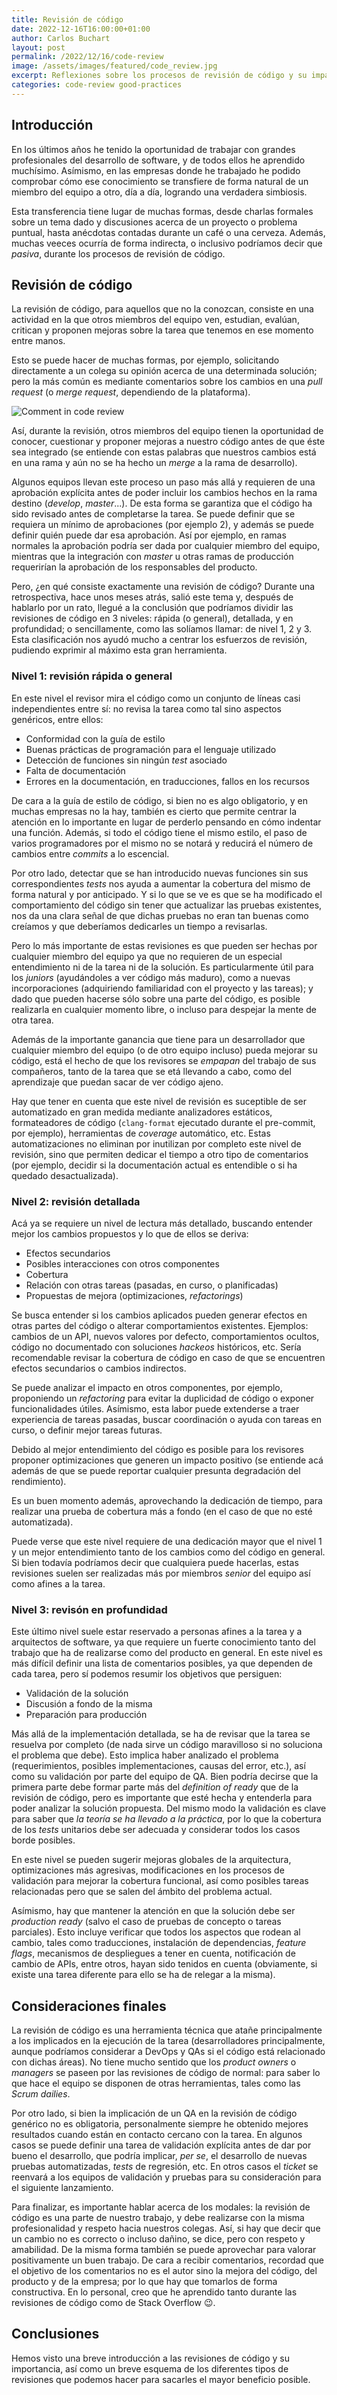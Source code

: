 ```yaml
---
title: Revisión de código
date: 2022-12-16T16:00:00+01:00
author: Carlos Buchart
layout: post
permalink: /2022/12/16/code-review
image: /assets/images/featured/code_review.jpg
excerpt: Reflexiones sobre los procesos de revisión de código y su impacto en la calidad del software y del equipo.
categories: code-review good-practices
---
```

## Introducción

En los últimos años he tenido la oportunidad de trabajar con grandes profesionales del desarrollo de software, y de todos ellos he aprendido muchísimo. Asímismo, en las empresas donde he trabajado he podido comprobar cómo ese conocimiento se transfiere de forma natural de un miembro del equipo a otro, día a día, logrando una verdadera simbiosis.

Esta transferencia tiene lugar de muchas formas, desde charlas formales sobre un tema dado y discusiones acerca de un proyecto o problema puntual, hasta anécdotas contadas durante un café o una cerveza. Además, muchas veeces ocurría de forma indirecta, o inclusivo podríamos decir que _pasiva_, durante los procesos de revisión de código.

## Revisión de código

La revisión de código, para aquellos que no la conozcan, consiste en una actividad en la que otros miembros del equipo ven, estudian, evalúan, critican y proponen mejoras sobre la tarea que tenemos en ese momento entre manos.

Esto se puede hacer de muchas formas, por ejemplo, solicitando directamente a un colega su opinión acerca de una determinada solución; pero la más común es mediante comentarios sobre los cambios en una _pull request_ (o _merge request_, dependiendo de la plataforma).

![Comment in code review](/assets/images/code-review-comment.png)

Así, durante la revisión, otros miembros del equipo tienen la oportunidad de conocer, cuestionar y proponer mejoras a nuestro código antes de que éste sea integrado (se entiende con estas palabras que nuestros cambios está en una rama y aún no se ha hecho un _merge_ a la rama de desarrollo).

Algunos equipos llevan este proceso un paso más allá y requieren de una aprobación explícita antes de poder incluir los cambios hechos en la rama destino (_develop_, _master_...). De esta forma se garantiza que el código ha sido revisado antes de completarse la tarea. Se puede definir que se requiera un mínimo de aprobaciones (por ejemplo 2), y además se puede definir quién puede dar esa aprobación. Así por ejemplo, en ramas normales la aprobación podría ser dada por cualquier miembro del equipo, mientras que la integración con _master_ u otras ramas de producción requerirían la aprobación de los responsables del producto.

Pero, ¿en qué consiste exactamente una revisión de código? Durante una retrospectiva, hace unos meses atrás, salió este tema y, después de hablarlo por un rato, llegué a la conclusión que podríamos dividir las revisiones de código en 3 niveles: rápida (o general), detallada, y en profundidad; o sencillamente, como las solíamos llamar: de nivel 1, 2 y 3. Esta clasificación nos ayudó mucho a centrar los esfuerzos de revisión, pudiendo exprimir al máximo esta gran herramienta.

### Nivel 1: revisión rápida o general

En este nivel el revisor mira el código como un conjunto de líneas casi independientes entre sí: no revisa la tarea como tal sino aspectos genéricos, entre ellos:

- Conformidad con la guía de estilo
- Buenas prácticas de programación para el lenguaje utilizado
- Detección de funciones sin ningún _test_ asociado
- Falta de documentación
- Errores en la documentación, en traducciones, fallos en los recursos

De cara a la guía de estilo de código, si bien no es algo obligatorio, y en muchas empresas no la hay, también es cierto que permite centrar la atención en lo importante en lugar de perderlo pensando en cómo indentar una función. Además, si todo el código tiene el mismo estilo, el paso de varios programadores por el mismo no se notará y reducirá el número de cambios entre _commits_ a lo escencial.

Por otro lado, detectar que se han introducido nuevas funciones sin sus correspondientes _tests_ nos ayuda a aumentar la cobertura del mismo de forma natural y por anticipado. Y si lo que se ve es que se ha modificado el comportamiento del código sin tener que actualizar las pruebas existentes, nos da una clara señal de que dichas pruebas no eran tan buenas como creíamos y que deberíamos dedicarles un tiempo a revisarlas.

Pero lo más importante de estas revisiones es que pueden ser hechas por cualquier miembro del equipo ya que no requieren de un especial entendimiento ni de la tarea ni de la solución. Es particularmente útil para los _juniors_ (ayudándoles a ver código más maduro), como a nuevas incorporaciones (adquiriendo familiaridad con el proyecto y las tareas); y dado que pueden hacerse sólo sobre una parte del código, es posible realizarla en cualquier momento libre, o incluso para despejar la mente de otra tarea.

Además de la importante ganancia que tiene para un desarrollador que cualquier miembro del equipo (o de otro equipo incluso) pueda mejorar su código, está el hecho de que los revisores se _empapan_ del trabajo de sus compañeros, tanto de la tarea que se etá llevando a cabo, como del aprendizaje que puedan sacar de ver código ajeno.

Hay que tener en cuenta que este nivel de revisión es suceptible de ser automatizado en gran medida mediante analizadores estáticos, formateadores de código (`clang-format` ejecutado durante el pre-commit, por ejemplo), herramientas de _coverage_ automático, etc. Estas automatizaciones no eliminan por inutilizan por completo este nivel de revisión, sino que permiten dedicar el tiempo a otro tipo de comentarios (por ejemplo, decidir si la documentación actual es entendible o si ha quedado desactualizada).

### Nivel 2: revisión detallada

Acá ya se requiere un nivel de lectura más detallado, buscando entender mejor los cambios propuestos y lo que de ellos se deriva:

- Efectos secundarios
- Posibles interacciones con otros componentes
- Cobertura
- Relación con otras tareas (pasadas, en curso, o planificadas)
- Propuestas de mejora (optimizaciones, _refactorings_)

Se busca entender si los cambios aplicados pueden generar efectos en otras partes del código o alterar comportamientos existentes. Ejemplos: cambios de un API, nuevos valores por defecto, comportamientos ocultos, código no documentado con soluciones _hackeos_ históricos, etc. Sería recomendable revisar la cobertura de código en caso de que se encuentren efectos secundarios o cambios indirectos.

Se puede analizar el impacto en otros componentes, por ejemplo, proponiendo un _refactoring_ para evitar la duplicidad de código o exponer funcionalidades útiles. Asímismo, esta labor puede extenderse a traer experiencia de tareas pasadas, buscar coordinación o ayuda con tareas en curso, o definir mejor tareas futuras.

Debido al mejor entendimiento del código es posible para los revisores proponer optimizaciones que generen un impacto positivo (se entiende acá además de que se puede reportar cualquier presunta degradación del rendimiento).

Es un buen momento además, aprovechando la dedicación de tiempo, para realizar una prueba de cobertura más a fondo (en el caso de que no esté automatizada).

Puede verse que este nivel requiere de una dedicación mayor que el nivel 1 y un mejor entendimiento tanto de los cambios como del código en general. Si bien todavía podríamos decir que cualquiera puede hacerlas, estas revisiones suelen ser realizadas más por miembros _senior_ del equipo así como afines a la tarea.

### Nivel 3: revisón en profundidad

Este último nivel suele estar reservado a personas afines a la tarea y a arquitectos de software, ya que requiere un fuerte conocimiento tanto del trabajo que ha de realizarse como del producto en general. En este nivel es más difícil definir una lista de comentarios posibles, ya que dependen de cada tarea, pero sí podemos resumir los objetivos que persiguen:

- Validación de la solución
- Discusión a fondo de la misma
- Preparación para producción

Más allá de la implementación detallada, se ha de revisar que la tarea se resuelva por completo (de nada sirve un código maravilloso si no soluciona el problema que debe). Esto implica haber analizado el problema (requerimientos, posibles implementaciones, causas del error, etc.), así como su validación por parte del equipo de QA. Bien podría decirse que la primera parte debe formar parte más del _definition of ready_ que de la revisión de código, pero es importante que esté hecha y entenderla para poder analizar la solución propuesta. Del mismo modo la validación es clave para saber que _la teoría se ha llevado a la práctica_, por lo que la cobertura de los _tests_ unitarios debe ser adecuada y considerar todos los casos borde posibles.

En este nivel se pueden sugerir mejoras globales de la arquitectura, optimizaciones más agresivas, modificaciones en los procesos de validación para mejorar la cobertura funcional, así como posibles tareas relacionadas pero que se salen del ámbito del problema actual.

Asímismo, hay que mantener la atención en que la solución debe ser _production ready_ (salvo el caso de pruebas de concepto o tareas parciales). Esto incluye verificar que todos los aspectos que rodean al cambio, tales como traducciones, instalación de dependencias, _feature flags_, mecanismos de despliegues a tener en cuenta, notificación de cambio de APIs, entre otros, hayan sido tenidos en cuenta (obviamente, si existe una tarea diferente para ello se ha de relegar a la misma).

## Consideraciones finales

La revisión de código es una herramienta técnica que atañe principalmente a los implicados en la ejecución de la tarea (desarrolladores principalmente, aunque podríamos considerar a DevOps y QAs si el código está relacionado con dichas áreas). No tiene mucho sentido que los _product owners_ o _managers_ se paseen por las revisiones de código de normal: para saber lo que hace el equipo se disponen de otras herramientas, tales como las _Scrum dailies_.

Por otro lado, si bien la implicación de un QA en la revisión de código genérico no es obligatoria, personalmente siempre he obtenido mejores resultados cuando están en contacto cercano con la tarea. En algunos casos se puede definir una tarea de validación explícita antes de dar por bueno el desarrollo, que podría implicar, _per se_, el desarrollo de nuevas pruebas automatizadas, _tests_ de regresión, etc. En otros casos el _ticket_ se reenvará a los equipos de validación y pruebas para su consideración para el siguiente lanzamiento.

Para finalizar, es importante hablar acerca de los modales: la revisión de código es una parte de nuestro trabajo, y debe realizarse con la misma profesionalidad y respeto hacia nuestros colegas. Así, si hay que decir que un cambio no es correcto o incluso dañino, se dice, pero con respeto y amabilidad. De la misma forma también se puede aprovechar para valorar positivamente un buen trabajo. De cara a recibir comentarios, recordad que el objetivo de los comentarios no es el autor sino la mejora del código, del producto y de la empresa; por lo que hay que tomarlos de forma constructiva. En lo personal, creo que he aprendido tanto durante las revisiones de código como de Stack Overflow 😉.

## Conclusiones

Hemos visto una breve introducción a las revisiones de código y su importancia, así como un breve esquema de los diferentes tipos de revisiones que podemos hacer para sacarles el mayor beneficio posible.
